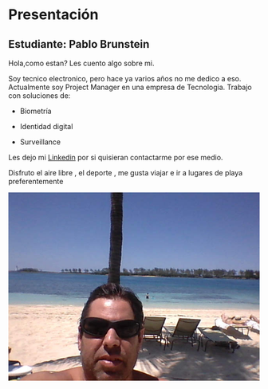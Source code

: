 # Presentación
## Estudiante: Pablo Brunstein

Hola,como estan?
Les cuento algo sobre mi.

Soy tecnico electronico, pero hace ya varios años no me dedico a eso.
Actualmente soy Project Manager en una empresa de Tecnologia.
Trabajo con soluciones de:

* Biometría

* Identidad digital

* Surveillance

Les dejo mi [Linkedin] por si quisieran contactarme por ese medio.

Disfruto el aire libre , el deporte , me gusta viajar e ir a lugares de playa preferentemente


![Image text](https://github.com/pablobrunstein/Images/blob/9eab2393d4356168980ec0c5b5898b1d3287491c/Foto.jpg)

[Linkedin]: https://www.linkedin.com/in/pablobrunstein/



